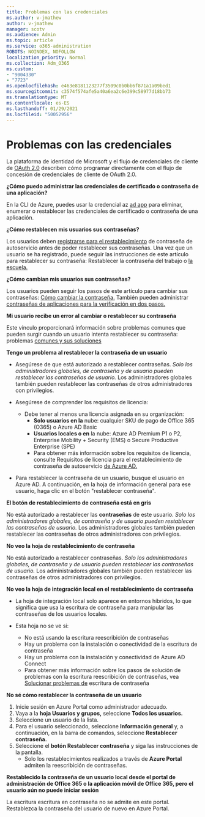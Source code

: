 ```yaml
---
title: Problemas con las credenciales
ms.author: v-jmathew
author: v-jmathew
manager: scotv
ms.audience: Admin
ms.topic: article
ms.service: o365-administration
ROBOTS: NOINDEX, NOFOLLOW
localization_priority: Normal
ms.collection: Adm_O365
ms.custom:
- "9004330"
- "7723"
ms.openlocfilehash: e463e8181123277f3509c0b0bb6f871a1a09bed1
ms.sourcegitcommit: c3574f574afe5a40a6ea2c6e399c58977d18bb73
ms.translationtype: MT
ms.contentlocale: es-ES
ms.lasthandoff: 01/29/2021
ms.locfileid: "50052956"
---
```

# <a name="issues-with-credentials"></a>Problemas con las credenciales

La plataforma de identidad de Microsoft y el flujo de credenciales de cliente de [OAuth 2.0](https://docs.microsoft.com/azure/active-directory/develop/v2-oauth2-client-creds-grant-flow) describen cómo programar directamente con el flujo de concesión de credenciales de cliente de OAuth 2.0.

**¿Cómo puedo administrar las credenciales de certificado o contraseña de una aplicación?**

En la CLI de Azure, puedes usar la credencial az [ad app](https://docs.microsoft.com/cli/azure/ad/app/credential) para eliminar, enumerar o restablecer las credenciales de certificado o contraseña de una aplicación.

**¿Cómo restablecen mis usuarios sus contraseñas?**

Los usuarios deben [registrarse para el restablecimiento](https://docs.microsoft.com/azure/active-directory/user-help/active-directory-passwords-reset-register) de contraseña de autoservicio antes de poder restablecer sus contraseñas. Una vez que un usuario se ha registrado, puede seguir las instrucciones de este artículo para restablecer su contraseña: Restablecer la contraseña del trabajo o [la escuela.](https://docs.microsoft.com/azure/active-directory/user-help/user-help-reset-password#how-to-reset-or-unlock-your-password-for-a-work-or-school-account)

**¿Cómo cambian mis usuarios sus contraseñas?**

Los usuarios pueden seguir los pasos de este artículo para cambiar sus contraseñas: [Cómo cambiar la contraseña.](https://docs.microsoft.com/azure/active-directory/user-help/user-help-reset-password#how-to-change-your-password)
También pueden administrar [contraseñas de aplicaciones para la verificación en dos pasos.](https://docs.microsoft.com/azure/active-directory/user-help/multi-factor-authentication-end-user-app-passwords)

**Mi usuario recibe un error al cambiar o restablecer su contraseña**

Este vínculo proporcionará información sobre problemas comunes que pueden surgir cuando un usuario intenta restablecer su contraseña: problemas [comunes y sus soluciones](https://docs.microsoft.com/azure/active-directory/user-help/user-help-reset-password#common-problems-and-their-solutions)

**Tengo un problema al restablecer la contraseña de un usuario**

- Asegúrese de que está autorizado a restablecer contraseñas. *Solo los administradores globales, de contraseña y de usuario pueden restablecer las contraseñas de usuario.* Los administradores globales también pueden restablecer las contraseñas de otros administradores con privilegios.

- Asegúrese de comprender los requisitos de licencia:

  - Debe tener al menos una licencia asignada en su organización:
    - **Solo usuarios en la** nube: cualquier SKU de pago de Office 365 (O365) o Azure AD Basic
    - **Usuarios locales o en** la nube: Azure AD Premium P1 o P2, Enterprise Mobility + Security (EMS) o Secure Productive Enterprise (SPE)
    - Para obtener más información sobre los requisitos de licencia, consulte Requisitos de licencia para el restablecimiento de contraseña de autoservicio [de Azure AD.](https://docs.microsoft.com/azure/active-directory/active-directory-passwords-licensing)
- Para restablecer la contraseña de un usuario, busque el usuario en Azure AD. A continuación, en la hoja de información general para ese usuario, haga clic en el botón "restablecer contraseña".

**El botón de restablecimiento de contraseña está en gris**

No está autorizado a restablecer las **contraseñas** de este usuario. *Solo los administradores globales, de contraseña y de usuario pueden restablecer las contraseñas de usuario.* Los administradores globales también pueden restablecer las contraseñas de otros administradores con privilegios.

**No veo la hoja de restablecimiento de contraseña**

No está autorizado a restablecer contraseñas. *Solo los administradores globales, de contraseña y de usuario pueden restablecer las contraseñas de usuario.* Los administradores globales también pueden restablecer las contraseñas de otros administradores con privilegios.

**No veo la hoja de integración local en el restablecimiento de contraseña**

- La hoja de integración local solo aparece en entornos híbridos, lo que significa que usa la escritura de contraseña para manipular las contraseñas de los usuarios locales.

- Esta hoja no se ve si:

  - No está usando la escritura reescribición de contraseñas
  - Hay un problema con la instalación o conectividad de la escritura de contraseña
  - Hay un problema con la instalación y conectividad de Azure AD Connect
  - Para obtener más información sobre los pasos de solución de problemas con la escritura reescribición de contraseñas, vea [Solucionar problemas de](https://docs.microsoft.com/azure/active-directory/authentication/troubleshoot-sspr-writeback) escritura de contraseña

**No sé cómo restablecer la contraseña de un usuario**

1. Inicie sesión en Azure Portal como administrador adecuado.
2. Vaya a la **hoja Usuarios y grupos,** seleccione **Todos los usuarios.**
3. Seleccione un usuario de la lista.
4. Para el usuario seleccionado, seleccione **Información general** y, a continuación, en la barra de comandos, seleccione **Restablecer contraseña.**
5. Seleccione el **botón Restablecer contraseña** y siga las instrucciones de la pantalla.
    - Solo los restablecimientos realizados a través de **Azure Portal** admiten la reescribición de contraseñas.

**Restablecido la contraseña de un usuario local desde el portal de administración de Office 365 o la aplicación móvil de Office 365, pero el usuario aún no puede iniciar sesión**

La escritura escritura en contraseña no se admite en este portal. Restablezca la contraseña del usuario de nuevo en Azure Portal.

